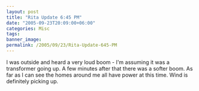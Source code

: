 ```yaml
---
layout: post
title: "Rita Update 6:45 PM"
date: "2005-09-23T20:09:00+06:00"
categories: Misc 
tags: 
banner_image: 
permalink: /2005/09/23/Rita-Update-645-PM
---
```


I was outside and heard a very loud boom - I'm assuming it was a transformer going up. A few minutes after that there was a softer boom. As far as I can see the homes around me all have power at this time. Wind  is definitely picking up.